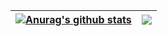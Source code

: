 | <a href="https://github.com/anuraghazra/github-readme-stats"><img align="center" src="https://github-readme-stats-one-bice.vercel.app/api?username=pingzhiLi&show_icons=true&include_all_commits=true&count_private=true&role=OWNER,ORGANIZATION_MEMBER,COLLABORATOR&hide_border=true" alt="Anurag's github stats" /></a> | <a href="https://github.com/anuraghazra/github-readme-stats"><img align="center" src="https://github-readme-stats-one-bice.vercel.app/api/top-langs/?username=pingzhiLi&langs_count=6&layout=compact&role=OWNER,ORGANIZATION_MEMBER,COLLABORATOR&hide=SystemVerilog,Assembly,Verilog&hide_border=true" /></a> |
| ------------- | ------------- |
